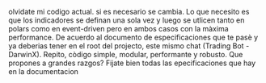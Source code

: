 olvidate mi codigo actual. si es necesario se cambia.
Lo que necesito es que los indicadores se definan una  sola vez y luego se utlicen tanto en polars como en event-driven pero en ambos casos con la màxima performance.
De acuerdo al documento de especificaciones que te pasè y ya deberias tener en el root del projecto, este mismo chat (Trading Bot - DarwinX).
Repito, còdigo simple, modular, performante y robusto.
Que propones a grandes razgos? Fijate bien todas las epecificaciones que hay en la documentacion